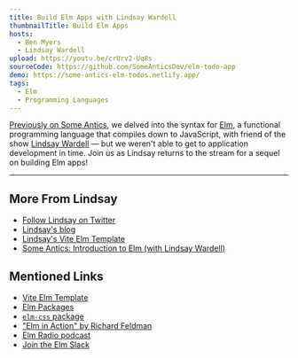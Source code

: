 ```yaml
---
title: Build Elm Apps with Lindsay Wardell
thumbnailTitle: Build Elm Apps
hosts:
  - Ben Myers
  - Lindsay Wardell
upload: https://youtu.be/crUrv2-Uq8s
sourceCode: https://github.com/SomeAnticsDev/elm-todo-app
demo: https://some-antics-elm-todos.netlify.app/
tags:
  - Elm
  - Programming Languages
---
```


[Previously on Some Antics](/elm/), we delved into the syntax for [Elm](https://elm-lang.org/), a functional programming language that compiles down to JavaScript, with friend of the show [Lindsay Wardell](https://twitter.com/lindsaykwardell) — but we weren't able to get to application development in time.
Join us as Lindsay returns to the stream for a sequel on building Elm apps!

---

## More From Lindsay

- [Follow Lindsay on Twitter](https://twitter.com/lindsaykwardell)
- [Lindsay's blog](https://lindsaykwardell.com)
- [Lindsay's Vite Elm Template](https://github.com/lindsaykwardell/vite-elm-template)
- [Some Antics: Introduction to Elm (with Lindsay Wardell)](/elm/)

## Mentioned Links

- [Vite Elm Template](https://github.com/lindsaykwardell/vite-elm-template)
- [Elm Packages](https://package.elm-lang.org/)
- [`elm-css` package](https://package.elm-lang.org/packages/rtfeldman/elm-css/latest/)
- ["Elm in Action" by Richard Feldman](https://www.manning.com/books/elm-in-action)
- [Elm Radio podcast](https://elm-radio.com/)
- [Join the Elm Slack](https://elmlang.herokuapp.com/)